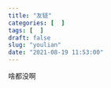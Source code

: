 ```yaml
---
title: "友链"
categories: [  ]
tags: [  ]
draft: false
slug: "youlian"
date: "2021-08-19 11:53:00"
---
```


啥都没啊